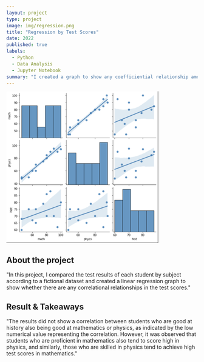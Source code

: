 ```yaml
---
layout: project
type: project
image: img/regression.png
title: "Regression by Test Scores"
date: 2022
published: true
labels:
  - Python
  - Data Analysis
  - Jupyter Notebook
summary: "I created a graph to show any coefficiential relationship among the subjects."
---
```


<img class="img-fluid" src="../img/regression.png"
  width="400" 
  height="400">

## About the project
"In this project, I compared the test results of each student by subject according to a fictional dataset and created a linear regression graph to show whether there are any correlational relationships in the test scores."

## Result & Takeaways
"The results did not show a correlation between students who are good at history also being good at mathematics or physics, as indicated by the low numerical value representing the correlation. However, it was observed that students who are proficient in mathematics also tend to score high in physics, and similarly, those who are skilled in physics tend to achieve high test scores in mathematics."
